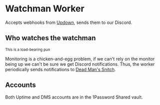 # Watchman Worker

Accepts webhooks from [Updown](https://updown.io/), sends them to our Discord.

## Who watches the watchman

<sup>This is a load-bearing pun</sup>

Monitoring is a chicken-and-egg problem, if we can't rely on the monitor being up we can't be sure
we get Discord notifications. Thus, the worker periodically sends notifications to
[Dead Man's Snitch](https://deadmanssnitch.com/).

## Accounts

Both Uptime and DMS accounts are in the 1Password Shared vault.

